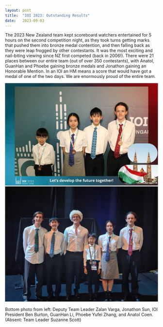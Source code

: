 ```yaml
---
layout: post
title:  "IOI 2023: Outstanding Results"
date:   2023-09-03
---
```


The 2023 New Zealand team kept scoreboard watchers entertained for 5 hours on the second competition night, as they took turns getting marks that pushed them into bronze medal contention, and then falling back as they were leap frogged by other contestants. It was the most exciting and nail-biting viewing since NZ first competed (back in 2006!). There were 21 places between our entire team (out of over 350 contestants), with Anatol, GuanHan and Phoebe gaining bronze medals and Jonathon gaining an Honorable Mention. In an IOI an HM means a score that would have got a medal of one of the two days. We are enormously proud of the entire team. 

<img src="/images/posts/2023-09-03-team-photo.jpg" alt="Team photo with medals"/>
<img src="/images/posts/2023-09-03-team-with-ben.jpg" alt="Team photo with IOI President"/>

Bottom photo from left: Deputy Team Leader Zalan Varga, Jonathon Sun, IOI President Ben Burton, GuanHan Li, Phoebe Yufei Zhang, and Anatol Coen. (Absent: Team Leader Suzanne Scott)